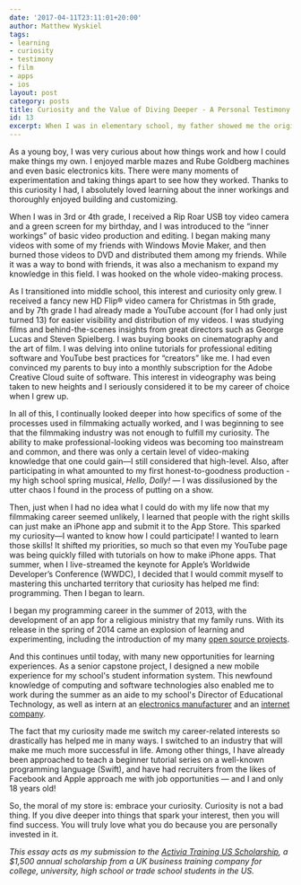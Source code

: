 ```yaml
---
date: '2017-04-11T23:11:01+20:00'
author: Matthew Wyskiel
tags:
- learning
- curiosity
- testimony
- film
- apps
- ios
layout: post
category: posts
title: Curiosity and the Value of Diving Deeper - A Personal Testimony
id: 13
excerpt: When I was in elementary school, my father showed me the original Star Wars film trilogy. As a little kid, I was in awe of the films' direction and special effects and wanted to learn how to make films like these. A little later I received a toy video camera and a green screen for my birthday, and I was introduced to the “inner workings” of basic video production and editing. I began making many rudimentary videos with some of my friends, which helped me to bond with them as well as practice a skill that I was very interested in learning...
---
```


As a young boy, I was very curious about how things work and how I could make things my own. I enjoyed marble mazes and Rube Goldberg machines and even basic electronics kits. There were many moments of experimentation and taking things apart to see how they worked. Thanks to this curiosity I had, I absolutely loved learning about the inner workings and thoroughly enjoyed building and customizing.

When I was in 3rd or 4th grade, I received a Rip Roar USB toy video camera and a green screen for my birthday, and I was introduced to the “inner workings” of basic video production and editing. I began making many videos with some of my friends with Windows Movie Maker, and then burned those videos to DVD and distributed them among my friends. While it was a way to bond with friends, it was also a mechanism to expand my knowledge in this field. I was hooked on the whole video-making process.

As I transitioned into middle school, this interest and curiosity only grew. I received a fancy new HD Flip® video camera for Christmas in 5th grade, and by 7th grade I had already made a YouTube account (for I had only just turned 13) for easier visibility and distribution of my videos. I was studying films and behind-the-scenes insights from great directors such as George Lucas and Steven Spielberg. I was buying books on cinematography and the art of film. I was delving into online tutorials for professional editing software and YouTube best practices for “creators” like me. I had even convinced my parents to buy into a monthly subscription for the Adobe Creative Cloud suite of software. This interest in videography was being taken to new heights and I seriously considered it to be my career of choice when I grew up.

In all of this, I continually looked deeper into how specifics of some of the processes used in filmmaking actually worked, and I was beginning to see that the filmmaking industry was not enough to fulfill my curiosity. The ability to make professional-looking videos was becoming too mainstream and common, and there was only a certain level of video-making knowledge that one could gain—I still considered that high-level. Also, after participating in what amounted to my first honest-to-goodness production - my high school spring musical, *Hello, Dolly!* — I was dissilusioned by the utter chaos I found in the process of putting on a show.

Then, just when I had no idea what I could do with my life now that my filmmaking career seemed unlikely, I learned that people with the right skills can just make an iPhone app and submit it to the App Store. This sparked my curiosity—I wanted to know how I could participate! I wanted to learn those skills! It shifted my priorities, so much so that even my YouTube page was being quickly filled with tutorials on how to make iPhone apps. That summer, when I live-streamed the keynote for Apple’s Worldwide Developer’s Conference (WWDC), I decided that I would commit myself to mastering this uncharted territory that curiosity has helped me find: programming. Then I began to learn.

I began my programming career in the summer of 2013, with the development of an app for a religious ministry that my family runs. With its release in the spring of 2014 came an explosion of learning and experimenting, including the introduction of my many [open source projects](https://github.com/mattwyskiel).

And this continues until today, with many new opportunities for learning experiences. As a senior capstone project, I designed a new mobile experience for my school's student information system. This newfound knowledge of computing and software technologies also enabled me to work during the summer as an aide to my school's Director of Educational Technology, as well as intern at an [electronics manufacturer](http://www.microboard.com/) and an [internet company](http://www.treehouseinternetgroup.com/).

The fact that my curiosity made me switch my career-related interests so drastically has helped me in many ways. I switched to an industry that will make me much more successful in life. Among other things, I have already been approached to teach a beginner tutorial series on a well-known programming language (Swift), and have had recruiters from the likes of Facebook and Apple approach me with job opportunities — and I and only 18 years old!

So, the moral of my store is: embrace your curiosity. Curiosity is not a bad thing. If you dive deeper into things that spark your interest, then you will find success. You will truly love what you do because you are personally invested in it.

*This essay acts as my submission to the [Activia Training US Scholarship](https://www.activia.co.uk/scholarship-us), a $1,500 annual scholarship from a UK business training company for college, university, high school or trade school students in the US.*